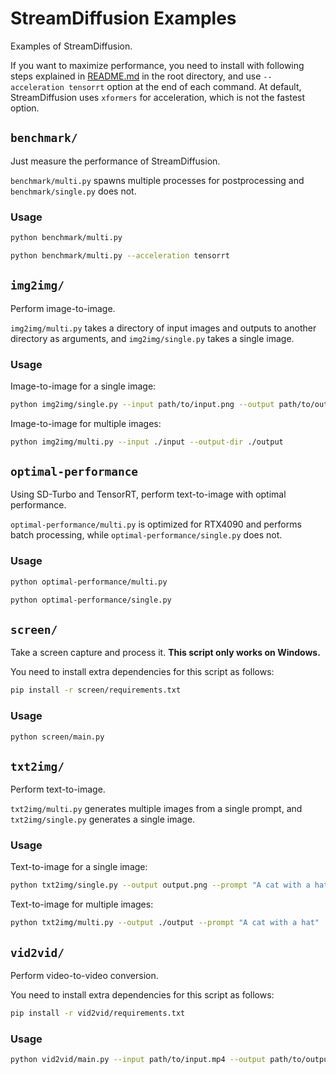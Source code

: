 # StreamDiffusion Examples

Examples of StreamDiffusion.

If you want to maximize performance, you need to install with following steps explained in [README.md](../README.md) in the root directory, and use `--acceleration tensorrt` option at the end of each command. At default, StreamDiffusion uses `xformers` for acceleration, which is not the fastest option.

## `benchmark/`

Just measure the performance of StreamDiffusion.

`benchmark/multi.py` spawns multiple processes for postprocessing and `benchmark/single.py` does not.

### Usage

```bash
python benchmark/multi.py
```

```bash
python benchmark/multi.py --acceleration tensorrt
```

## `img2img/`

Perform image-to-image.

`img2img/multi.py` takes a directory of input images and outputs to another directory as arguments, and `img2img/single.py` takes a single image.

### Usage

Image-to-image for a single image:

```bash
python img2img/single.py --input path/to/input.png --output path/to/output.png
```

Image-to-image for multiple images:

```bash
python img2img/multi.py --input ./input --output-dir ./output
```

## `optimal-performance`

Using SD-Turbo and TensorRT, perform text-to-image with optimal performance.

`optimal-performance/multi.py` is optimized for RTX4090 and performs batch processing, while `optimal-performance/single.py` does not.

### Usage

```bash
python optimal-performance/multi.py
```

```bash
python optimal-performance/single.py
```

## `screen/`

Take a screen capture and process it. **This script only works on Windows.**

You need to install extra dependencies for this script as follows:

```bash
pip install -r screen/requirements.txt
```

### Usage

```bash
python screen/main.py
```

## `txt2img/`

Perform text-to-image.

`txt2img/multi.py` generates multiple images from a single prompt, and `txt2img/single.py` generates a single image.

### Usage

Text-to-image for a single image:

```bash
python txt2img/single.py --output output.png --prompt "A cat with a hat"
```

Text-to-image for multiple images:

```bash
python txt2img/multi.py --output ./output --prompt "A cat with a hat"
```

## `vid2vid/`

Perform video-to-video conversion.

You need to install extra dependencies for this script as follows:

```bash
pip install -r vid2vid/requirements.txt
```

### Usage

```bash
python vid2vid/main.py --input path/to/input.mp4 --output path/to/output.mp4
```

